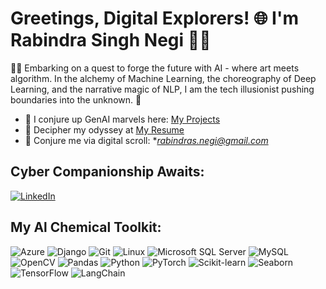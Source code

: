 # Greetings, Digital Explorers! 🌐 I'm Rabindra Singh Negi 🧞‍♂️

🎩✨ Embarking on a quest to forge the future with AI - where art meets algorithm. In the alchemy of Machine Learning, the choreography of Deep Learning, and the narrative magic of NLP, I am the tech illusionist pushing boundaries into the unknown. 🚀

- 🔮 I conjure up GenAI marvels here: [My Projects](https://github.com/rnegi0)
- 📜 Decipher my odyssey at [My Resume]()
- 📧 Conjure me via digital scroll: **rabindras.negi@gmail.com*

## Cyber Companionship Awaits:
[![LinkedIn](https://img.shields.io/badge/LinkedIn-Rabindra%20Singh%20Negi-blue)](https://www.linkedin.com/in/rabindra-singh-negi-057330105/)

## My Al Chemical Toolkit:
![Azure](https://img.shields.io/badge/Azure-0078D7?style=for-the-badge&logo=microsoftazure&logoColor=white)
![Django](https://img.shields.io/badge/Django-092E20?style=for-the-badge&logo=django&logoColor=green)
![Git](https://img.shields.io/badge/Git-F05032?style=for-the-badge&logo=git&logoColor=white)
![Linux](https://img.shields.io/badge/Linux-FCC624?style=for-the-badge&logo=linux&logoColor=black)
![Microsoft SQL Server](https://img.shields.io/badge/Microsoft%20SQL%20Server-CC2927?style=for-the-badge&logo=microsoftsqlserver&logoColor=white)
![MySQL](https://img.shields.io/badge/MySQL-4479A1?style=for-the-badge&logo=mysql&logoColor=white)
![OpenCV](https://img.shields.io/badge/OpenCV-5C3EE8?style=for-the-badge&logo=opencv&logoColor=white)
![Pandas](https://img.shields.io/badge/Pandas-150458?style=for-the-badge&logo=pandas&logoColor=white)
![Python](https://img.shields.io/badge/Python-3776AB?style=for-the-badge&logo=python&logoColor=white)
![PyTorch](https://img.shields.io/badge/PyTorch-%23EE4C2C.svg?style=for-the-badge&logo=pytorch&logoColor=white)
![Scikit-learn](https://img.shields.io/badge/scikit_learn-F7931E?style=for-the-badge&logo=scikitlearn&logoColor=white)
![Seaborn](https://img.shields.io/badge/Seaborn-417BAF?style=for-the-badge)
![TensorFlow](https://img.shields.io/badge/TensorFlow-FF6F00?style=for-the-badge&logo=tensorflow&logoColor=white)
![LangChain](https://img.shields.io/badge/LangChain-35495e?style=for-the-badge&logo=langchain&logoColor=white)
